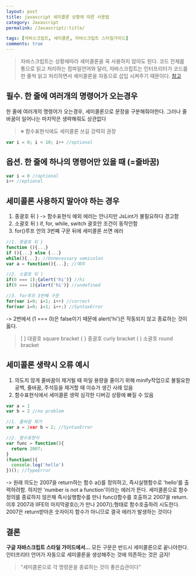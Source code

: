 ```yaml
---
layout: post
title: javascript 세미콜론 상황에 따른 사용법
category: Javascript
permalink: /Javascript/:title/

tags: [자바스크립트, 세미콜론, 자바스크립트 스타일가이드]
comments: true
---
```

>자바스크립트는 상황에따라 세미콜론을 꼭 사용하지 않아도 된다. 코드 전체를 통으로 읽고 처리하는 컴파일언어와 달리, 자바스크립트는 인터프리터가 코드를 한 줄씩 읽고 처리하면서 세미콜론을 자동으로 삽입 시켜주기 때문이다.
[참고](https://www.codecademy.com/blog/78)

## **필수. 한 줄에 여러개의 명령어가 오는경우**
한 줄에 여러개의 명령어가 오는경우, 세미콜론으로 문장을 구분해줘야한다. 그러나 줄바꿈이 일어나는 마지막은 생략해줘도 상관없다
>※ 함수표현식에도 세미콜론 쓰길 강력히 권장

```javascript
var i = 0; i < 10; i++ //optional
```
## **옵션. 한 줄에 하나의 명령어만 있을 때 (=줄바꿈)**

```javascript
var i = 0 //optional
i++ //optional
```
## **세미콜론 사용하지 말아야 하는 경우**
1. 중괄호 뒤 } -> 함수표현식 예외
에러는 안나지만 JsLint가 불필요하다 경고함
2. 소괄호 뒤 )
if, for, while, switch 괄호안 조건이 동작안함
3. for()루프 안의 3번째 구문 뒤에 세미콜론 쓰면 에러

```javascript
//1. 중괄호 뒤 }
function (){...}
if (){...} else {...}
while(){...}; //Unnecessary semicolon
var a = function(){...}; //예외

//2. 소괄호 뒤 )
if(0 === 1);{alert('hi')} //hi
if(0 === 1){alert('hi')} //undefined

//3. for루프 3번째 구문
for(var i=0; i<1; i++) //correct
for(var i=0; i<1; i++;) //SyntaxError

```
-> 2번에서 (1 === 0)은 false이기 때문에 alert('hi')은 작동되지 않고 종료하는 것이 옳다.
>[ ] 대괄호 square bracket
{ } 중괄호 curly bracket
( ) 소괄호 round bracket

## **세미콜론 생략시 오류 예시**
1. 의도치 않게 줄바꿈이 제거될 때
파일 용량을 줄이기 위해 minify작업으로 불필요한 공백, 줄바꿈, 주석등을 제거할 때 이슈가 생긴 사례 있음
2. 함수표현식에서 세미콜론 생략
심각한 디버깅 상황에 빠질 수 있음

```javascript
var a = 1
var b = 2 //no problem

//1. 줄바꿈 제거
var a = 1var b = 2; //SyntaxError

//2. 함수표현식
var func = function(){
  return 2007;
}
(function(){
  console.log('hello')
})(); //TypeError
```
-> 원래 의도는 2007을 return하는 함수 a()를 정의하고, 즉시실행함수로 'hello'를 출력하려함. 하지만 'number is not a function'이라는 에러가 뜬다. 세미콜론으로 함수 정의를 종료하지 않은채 즉시실행함수를 만나 func()함수를 호출하고 2007을 return. 이후 2007과 IIFE의 마지막괄호();가 만나 2007();형태로 함수호출하려 시도한다. 2007은 return받아온 숫자이지 함수가 아니므로 결국 에러가 발생하는 것이다


## **결론**

**구글 자바스크립트 스타일 가이드에서...**
모든 구문은 반드시 세미콜론으로 끝나야한다. 인터프리터 언어가 자동으로 세미콜론을 생성해주는 것에 의존하는 것은 금지!
>"세미콜론으로 각 명령문을 종료하는 것이 좋은습관이다"







